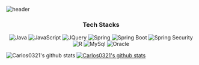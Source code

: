 ![header](https://capsule-render.vercel.app/api?type=slice&color=auto&height=300&section=header&text=Minwoo%20Kim%20&fontSize=90)
<h3 align="center">Tech Stacks</h3>

<p align="center"><Tech i've used least one </p>
<img alt ="Java" src="http://img.shields.io/badge/Java-007396?style=for-the-badge&logo=Java&logoColor=white"/>  <img alt ="JavaScript" src="https://img.shields.io/badge/JavaScript-F7DF1E.svg?style=for-the-badge&logo=JavaScript&logoColor=white"/>   <img alt ="JQuery" src="https://img.shields.io/badge/JQuery-0769AD?style=for-the-badge&logo=JQuery&logoColor=white"/> 
 <img alt ="Spring" src="https://img.shields.io/badge/Spring-6DB33F?style=for-the-badge&logo=Spring&logoColor=white"/> 
  <img alt ="Spring Boot" src="https://img.shields.io/badge/Spring Boot-6DB33F.svg?style=for-the-badge&logo=Spring Boot&logoColor=white"/> <img alt ="Spring Security" src="https://img.shields.io/badge/Spring Security-6DB33F.svg?style=for-the-badge&logo=Spring Security&logoColor=white"/> 
   <img alt ="R" src="https://img.shields.io/badge/R-23276DC3.svg?style=for-the-badge&logo=R&logoColor=white"/> <img alt ="MySql" src="https://img.shields.io/badge/Mysql-2300f.svg?style=for-the-badge&logo=Mysql&logoColor=white"/> 
 <img alt ="Oracle" src="https://img.shields.io/badge/Oracle-F80000.svg?style=for-the-badge&logo=Oracle&logoColor=white"/> 

![Carlos0321's github stats](https://github-readme-stats.vercel.app/api?username=Carlos0321&show_icons=true)
[![Carlos0321's github stats](https://github-readme-stats.vercel.app/api/top-langs/?username=Carlos0321&show_icons=true&hide_border=true&title_color=004386&icon_color=004386&layout=compact)](https://github.com/Carlos0321)
